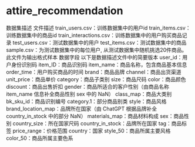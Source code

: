 # attire_recommendation

数据集描述
文件描述
train_users.csv：训练数据集中的用户id
train_items.csv：训练数据集中的商品id
train_interactions.csv：训练数据集中的用户购买商品记录
test_users.csv：测试数据集中的用户
test_items.csv：测试数据集中的商品
sample.csv：为测试数据集中的每位用户, 从测试数据集中随机挑选20件商品。此文件为输出格式样本
数据字段
以下是数据描述文件中的简要版本
user_id：用户身份识别码
item_ID：商品识别码
item_name：商品名称，包含商品基本信息
order_time：用户购买商品的时间
brand：商品品牌
channel：商品出货渠道
unit_price：商品单价
category：商品子类别
size：商品尺码
color：商品颜色
discount：商品出售折扣
gender：商品所适合的客户性别（由商品名称 item_name 信息补全商品性别 sex 中的 NaN）
class_map：商品大类别
bk_sku_id：商品识别编号
category.1：部分商品别类
style：商品风格
brand_location_map：品牌所在国家（由 ChatGPT 根据品牌补全 country_in_stock 中的部分 NaN）
materials_map：商品材料构成
sex：商品性别
country_size：所在国家尺码
country_in_stock：品牌所在国家
tag：商品标签
price_range：价格范围
country：国家
style_50：商品所属主要风格
color_50：商品所属主要色系
